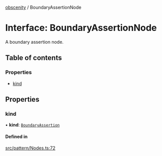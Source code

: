[obscenity](../README.md) / BoundaryAssertionNode

# Interface: BoundaryAssertionNode

A boundary assertion node.

## Table of contents

### Properties

- [kind](BoundaryAssertionNode.md#kind)

## Properties

### kind

• **kind**: [`BoundaryAssertion`](../enums/SyntaxKind.md#boundaryassertion)

#### Defined in

[src/pattern/Nodes.ts:72](https://github.com/jo3-l/obscenity/blob/384d3b0/src/pattern/Nodes.ts#L72)

